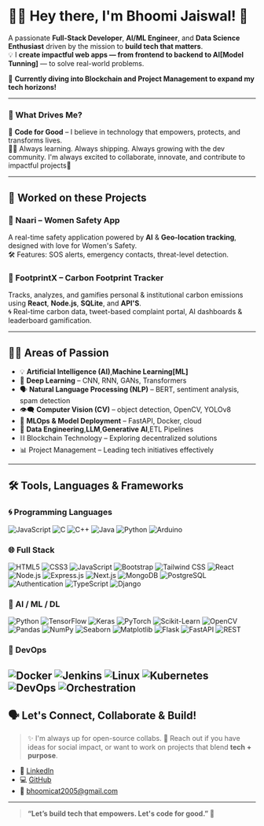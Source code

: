 # 👩‍💻 Hey there, I'm Bhoomi Jaiswal! 👋

A passionate **Full-Stack Developer**, **AI/ML Engineer**, and **Data Science Enthusiast** driven by the mission to **build tech that matters**.  
💡 I **create impactful web apps — from frontend to backend to AI[Model Tunning]** — to solve real-world problems.

🚀 **Currently diving into Blockchain and Project Management to expand my tech horizons!**

---

### 🧠 What Drives Me?

🚀 **Code for Good** – I believe in technology that empowers, protects, and transforms lives.  
👩‍💼 Always learning. Always shipping. Always growing with the dev community.
I'm always excited to collaborate, innovate, and contribute to impactful projects💙

---

## 🌟 Worked on these Projects

### 🔐 Naari – Women Safety App
A real-time safety application powered by **AI** & **Geo-location tracking**, designed with love for Women's Safety.  
🛠️ Features: SOS alerts, emergency contacts, threat-level detection.


### 🌿 FootprintX – Carbon Footprint Tracker  
Tracks, analyzes, and gamifies personal & institutional carbon emissions using **React**, **Node.js**, **SQLite**, and **API'S**.  
🌀 Real-time carbon data, tweet-based complaint portal, AI dashboards & leaderboard gamification.

---

## 👩‍🔬 Areas of Passion

- 💡 **Artificial Intelligence (AI)**,**Machine Learning[ML]**
- 🧠 **Deep Learning** – CNN, RNN, GANs, Transformers  
- 🗣️ **Natural Language Processing (NLP)** – BERT, sentiment analysis, spam detection  
- 👁️‍🗨️ **Computer Vision (CV)** – object detection, OpenCV, YOLOv8  
- 🔁 **MLOps & Model Deployment** – FastAPI, Docker, cloud  
- 💾 **Data Engineering**,**LLM**,**Generative AI**,ETL Pipelines
- ⛓️ Blockchain Technology – Exploring decentralized solutions
- 📊 Project Management – Leading tech initiatives effectively

---
## 🛠️ Tools, Languages & Frameworks 

### 🌀 Programming Languages
![JavaScript](https://img.shields.io/badge/JavaScript-F7DF1E?style=flat&logo=javascript&logoColor=black)
![C](https://img.shields.io/badge/C-A8B9CC?style=flat&logo=c&logoColor=white)
![C++](https://img.shields.io/badge/C%2B%2B-00599C?style=flat&logo=c%2B%2B&logoColor=white)
![Java](https://img.shields.io/badge/Java-007396?style=flat&logo=java&logoColor=white)
![Python](https://img.shields.io/badge/Python-3776AB?style=flat&logo=python&logoColor=white)
![Arduino](https://img.shields.io/badge/Arduino-00979D?logo=arduino&logoColor=white)


### 🌐 Full Stack  
![HTML5](https://img.shields.io/badge/HTML5-E34F26?style=flat&logo=html5&logoColor=white)
![CSS3](https://img.shields.io/badge/CSS3-1572B6?style=flat&logo=css3&logoColor=white)
![JavaScript](https://img.shields.io/badge/JavaScript-F7DF1E?style=flat&logo=javascript&logoColor=black)
![Bootstrap](https://img.shields.io/badge/Bootstrap-7952B3?style=flat&logo=bootstrap&logoColor=white)
![Tailwind CSS](https://img.shields.io/badge/Tailwind_CSS-38B2AC?style=flat&logo=tailwind-css&logoColor=white)
![React](https://img.shields.io/badge/React-61DAFB?style=flat&logo=react&logoColor=black)
![Node.js](https://img.shields.io/badge/Node.js-339933?style=flat&logo=node.js&logoColor=white)
![Express.js](https://img.shields.io/badge/Express.js-000000?style=flat&logo=express&logoColor=white)
![Next.js](https://img.shields.io/badge/Next.js-000000?style=flat&logo=next.js&logoColor=white)
![MongoDB](https://img.shields.io/badge/MongoDB-47A248?style=flat&logo=mongodb&logoColor=white)
![PostgreSQL](https://img.shields.io/badge/PostgreSQL-336791?style=flat&logo=postgresql&logoColor=white)
![Authentication](https://img.shields.io/badge/Authentication-FF6B6B?style=flat)
![TypeScript](https://img.shields.io/badge/TypeScript-3178C6?style=flat&logo=typescript&logoColor=white)
![Django](https://img.shields.io/badge/Django-092E20?style=flat&logo=django&logoColor=white)

### 🤖 AI / ML / DL  
![Python](https://img.shields.io/badge/Python-3776AB?style=flat&logo=python&logoColor=white)
![TensorFlow](https://img.shields.io/badge/TensorFlow-FF6F00?style=flat&logo=tensorflow&logoColor=white)
![Keras](https://img.shields.io/badge/Keras-D00000?style=flat&logo=keras&logoColor=white)
![PyTorch](https://img.shields.io/badge/PyTorch-EE4C2C?style=flat&logo=pytorch&logoColor=white)
![Scikit-Learn](https://img.shields.io/badge/Scikit--Learn-F7931E?style=flat&logo=scikit-learn&logoColor=white)
![OpenCV](https://img.shields.io/badge/OpenCV-5C3EE8?style=flat&logo=opencv&logoColor=white)
![Pandas](https://img.shields.io/badge/Pandas-150458?style=flat&logo=pandas)
![NumPy](https://img.shields.io/badge/NumPy-013243?style=flat&logo=numpy)
![Seaborn](https://img.shields.io/badge/Seaborn-3776AB?style=flat)
![Matplotlib](https://img.shields.io/badge/Matplotlib-11557C?style=flat)
![Flask](https://img.shields.io/badge/Flask-000000?style=flat&logo=flask)
![FastAPI](https://img.shields.io/badge/FastAPI-009688?style=flat&logo=fastapi)
![REST](https://img.shields.io/badge/REST%20API-005571?style=flat)

### 🧰 DevOps 
![Docker](https://img.shields.io/badge/Docker-2496ED?style=flat&logo=docker&logoColor=white)
![Jenkins](https://img.shields.io/badge/Jenkins-CI-blue?logo=jenkins)
![Linux](https://img.shields.io/badge/Linux-yellow?logo=linux)
![Kubernetes](https://img.shields.io/badge/Kubernetes-blueviolet?logo=kubernetes)
![DevOps](https://img.shields.io/badge/DevOps-orange?logo=devops)
![Orchestration](https://img.shields.io/badge/Orchestration-4B0082?logo=cloud&logoColor=white)
---

## 🗣️ Let's Connect, Collaborate & Build!  

> ✨ I'm always up for open-source collabs.
> 🧩 Reach out if you have ideas for social impact, or want to work on projects that blend **tech + purpose**.

- 💼 [LinkedIn](https://www.linkedin.com/in/bhoomi-jaiswal-91715128b/)
- 💻 [GitHub](https://github.com/BHOOMI764/BHOOMI764)
- 📧 bhoomicat2005@gmail.com 

---

> **“Let’s build tech that empowers. Let's code for good.” 💫**
